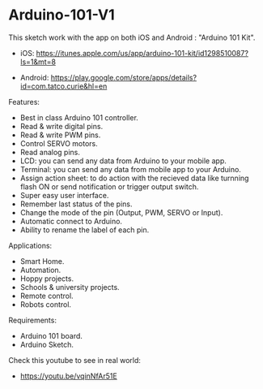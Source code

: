# Arduino-101-V1
This sketch work with the app on both iOS and Android : "Arduino 101 Kit".

- iOS: https://itunes.apple.com/us/app/arduino-101-kit/id1298510087?ls=1&mt=8

- Android: https://play.google.com/store/apps/details?id=com.tatco.curie&hl=en

Features:
- Best in class Arduino 101 controller.
- Read & write digital pins. 
- Read & write PWM pins.
- Control SERVO motors.
- Read analog pins.
- LCD: you can send any data from Arduino to your mobile app.
- Terminal: you can send any data from mobile app to your Arduino.
- Assign action sheet: to do action with the recieved data 
  like turnning flash ON or send notification or trigger output switch.
- Super easy user interface.
- Remember last status of the pins.
- Change the mode of the pin (Output, PWM, SERVO or Input).
- Automatic connect to Arduino.
- Ability to rename the label of each pin.

Applications:

- Smart Home.
- Automation.
- Hoppy projects.
- Schools & university projects.
- Remote control.
- Robots control.

Requirements:

- Arduino 101 board.
- Arduino Sketch.

Check this youtube to see in real world:	
- https://youtu.be/vqinNfAr51E
